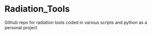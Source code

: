 # Radiation_Tools
Github repo for radiation tools coded in various scripts and python as a personal project
